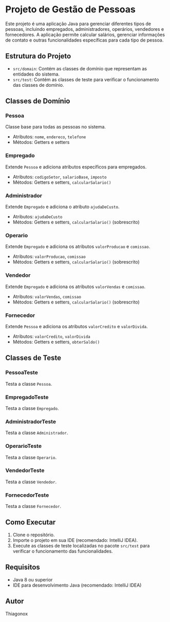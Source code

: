 # Projeto de Gestão de Pessoas

Este projeto é uma aplicação Java para gerenciar diferentes tipos de pessoas, incluindo empregados, administradores, operários, vendedores e fornecedores. A aplicação permite calcular salários, gerenciar informações de contato e outras funcionalidades específicas para cada tipo de pessoa.

## Estrutura do Projeto

- `src/domain`: Contém as classes de domínio que representam as entidades do sistema.
- `src/test`: Contém as classes de teste para verificar o funcionamento das classes de domínio.

## Classes de Domínio

### Pessoa
Classe base para todas as pessoas no sistema.
- Atributos: `nome`, `endereco`, `telefone`
- Métodos: Getters e setters

### Empregado
Extende `Pessoa` e adiciona atributos específicos para empregados.
- Atributos: `codigoSetor`, `salarioBase`, `imposto`
- Métodos: Getters e setters, `calcularSalario()`

### Administrador
Extende `Empregado` e adiciona o atributo `ajudaDeCusto`.
- Atributos: `ajudaDeCusto`
- Métodos: Getters e setters, `calcularSalario()` (sobrescrito)

### Operario
Extende `Empregado` e adiciona os atributos `valorProducao` e `comissao`.
- Atributos: `valorProducao`, `comissao`
- Métodos: Getters e setters, `calcularSalario()` (sobrescrito)

### Vendedor
Extende `Empregado` e adiciona os atributos `valorVendas` e `comissao`.
- Atributos: `valorVendas`, `comissao`
- Métodos: Getters e setters, `calcularSalario()` (sobrescrito)

### Fornecedor
Extende `Pessoa` e adiciona os atributos `valorCredito` e `valorDivida`.
- Atributos: `valorCredito`, `valorDivida`
- Métodos: Getters e setters, `obterSaldo()`

## Classes de Teste

### PessoaTeste
Testa a classe `Pessoa`.

### EmpregadoTeste
Testa a classe `Empregado`.

### AdministradorTeste
Testa a classe `Administrador`.

### OperarioTeste
Testa a classe `Operario`.

### VendedorTeste
Testa a classe `Vendedor`.

### FornecedorTeste
Testa a classe `Fornecedor`.

## Como Executar

1. Clone o repositório.
2. Importe o projeto em sua IDE (recomendado: IntelliJ IDEA).
3. Execute as classes de teste localizadas no pacote `src/test` para verificar o funcionamento das funcionalidades.

## Requisitos

- Java 8 ou superior
- IDE para desenvolvimento Java (recomendado: IntelliJ IDEA)

## Autor

Thiagonox
